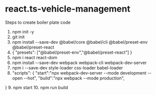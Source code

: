 # react.ts-vehicle-management

Steps to create boiler plate code
1. npm init -y
2. git init
3. npm install --save-dev @babel/core @babel/cli @babel/preset-env @babel/preset-react
4. {
    "presets": ["@babel/preset-env","@babel/preset-react"]
}
5. npm i react react-dom
6. npm install --save-dev webpack webpack-cli webpack-dev-server
7. npm i --save-dev style-loader css-loader babel-loader
8. "scripts": {
    "start":"npx webpack-dev-server --mode development --open --hot",
    "build":"npx webpack --mode production",

  }
9. npm start
10. npm run build

